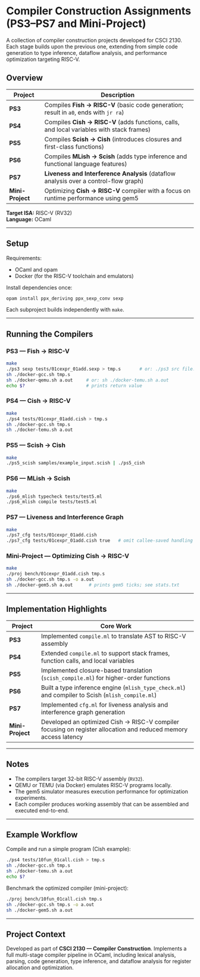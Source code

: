 # Compiler Construction Assignments (PS3–PS7 and Mini-Project)

A collection of compiler construction projects developed for CSCI 2130.  
Each stage builds upon the previous one, extending from simple code generation to type inference, dataflow analysis, and performance optimization targeting RISC-V.

## Overview

| Project | Description |
|----------|--------------|
| **PS3** | Compiles **Fish → RISC-V** (basic code generation; result in `a0`, ends with `jr ra`) |
| **PS4** | Compiles **Cish → RISC-V** (adds functions, calls, and local variables with stack frames) |
| **PS5** | Compiles **Scish → Cish** (introduces closures and first-class functions) |
| **PS6** | Compiles **MLish → Scish** (adds type inference and functional language features) |
| **PS7** | **Liveness and Interference Analysis** (dataflow analysis over a control-flow graph) |
| **Mini-Project** | Optimizing **Cish → RISC-V** compiler with a focus on runtime performance using gem5 |

**Target ISA:** RISC-V (RV32)  
**Language:** OCaml  

---

## Setup

Requirements:
- OCaml and opam  
- Docker (for the RISC-V toolchain and emulators)  

Install dependencies once:
```bash
opam install ppx_deriving ppx_sexp_conv sexp
````

Each subproject builds independently with `make`.

---

## Running the Compilers

### PS3 — Fish → RISC-V

```bash
make
./ps3 sexp tests/01cexpr_01add.sexp > tmp.s       # or: ./ps3 src file.fish
sh ./docker-gcc.sh tmp.s
sh ./docker-qemu.sh a.out     # or: sh ./docker-temu.sh a.out
echo $?                       # prints return value
```

### PS4 — Cish → RISC-V

```bash
make
./ps4 tests/01cexpr_01add.cish > tmp.s
sh ./docker-gcc.sh tmp.s
sh ./docker-temu.sh a.out
```

### PS5 — Scish → Cish

```bash
make
./ps5_scish samples/example_input.scish | ./ps5_cish
```

### PS6 — MLish → Scish

```bash
make
./ps6_mlish typecheck tests/test5.ml
./ps6_mlish compile tests/test5.ml
```

### PS7 — Liveness and Interference Graph

```bash
make
./ps7_cfg tests/01cexpr_01add.cish
./ps7_cfg tests/01cexpr_01add.cish true   # omit callee-saved handling
```

### Mini-Project — Optimizing Cish → RISC-V

```bash
make
./proj bench/01cexpr_01add.cish tmp.s
sh ./docker-gcc.sh tmp.s -o a.out
sh ./docker-gem5.sh a.out      # prints gem5 ticks; see stats.txt
```

---

## Implementation Highlights

| Project          | Core Work                                                                                                       |
| ---------------- | --------------------------------------------------------------------------------------------------------------- |
| **PS3**          | Implemented `compile.ml` to translate AST to RISC-V assembly                                                    |
| **PS4**          | Extended `compile.ml` to support stack frames, function calls, and local variables                              |
| **PS5**          | Implemented closure-based translation (`scish_compile.ml`) for higher-order functions                           |
| **PS6**          | Built a type inference engine (`mlish_type_check.ml`) and compiler to Scish (`mlish_compile.ml`)                |
| **PS7**          | Implemented `cfg.ml` for liveness analysis and interference graph generation                                    |
| **Mini-Project** | Developed an optimized Cish → RISC-V compiler focusing on register allocation and reduced memory access latency |

---

## Notes

* The compilers target 32-bit RISC-V assembly (`RV32`).
* QEMU or TEMU (via Docker) emulates RISC-V programs locally.
* The gem5 simulator measures execution performance for optimization experiments.
* Each compiler produces working assembly that can be assembled and executed end-to-end.

---

## Example Workflow

Compile and run a simple program (Cish example):

```bash
./ps4 tests/10fun_01call.cish > tmp.s
sh ./docker-gcc.sh tmp.s
sh ./docker-temu.sh a.out
echo $?
```

Benchmark the optimized compiler (mini-project):

```bash
./proj bench/10fun_01call.cish tmp.s
sh ./docker-gcc.sh tmp.s -o a.out
sh ./docker-gem5.sh a.out
```

---

## Project Context

Developed as part of **CSCI 2130 — Compiler Construction**.
Implements a full multi-stage compiler pipeline in OCaml, including lexical analysis, parsing, code generation, type inference, and dataflow analysis for register allocation and optimization.

```
```
